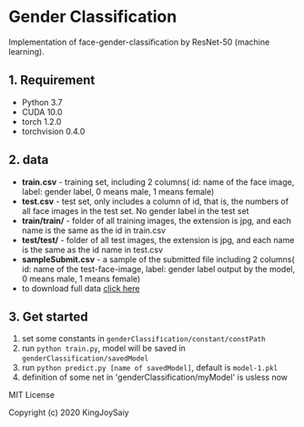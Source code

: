 

# Gender Classification

Implementation of face-gender-classification by ResNet-50 (machine learning). 

## 1. Requirement

* Python 3.7
* CUDA 10.0
* torch 1.2.0
* torchvision 0.4.0

## 2. data

* **train.csv** - training set, including 2 columns( id: name of the face image, label: gender label, 0 means male, 1 means female)
* **test.csv** - test set, only includes a column of id, that is, the numbers of all face images in the test set. No gender label in the test set
* **train/train/** - folder of all training images, the extension is jpg, and each name is the same as the id in train.csv
* **test/test/** - folder of all test images, the extension is jpg, and each name is the same as the id name in test.csv
* **sampleSubmit.csv** - a sample of the submitted file including 2 columns( id: name of the test-face-image, label: gender label output by the model, 0 means male, 1 means female)
* to download full data [click here](https://www.kaggle.com/c/jiangnan2020/data) 

## 3. Get started

1. set some constants in `genderClassification/constant/constPath`
2. run `python train.py`, model will be saved in `genderClassification/savedModel`
3. run `python predict.py [name of savedModel]`, default is `model-1.pkl`
4. definition of some net in 'genderClassification/myModel' is usless now

MIT License

Copyright (c) 2020 KingJoySaiy 